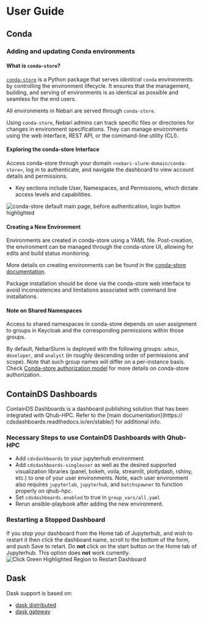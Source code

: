 # User Guide

## Conda

### Adding and updating Conda environments

#### What is `conda-store`?

[`conda-store`][conda-store-docs] is a Python package that serves _identical_
`conda` environments by controlling the environment lifecycle.
It ensures that the management, building, and serving of environments is as
identical as possible and seamless for the end users.

All environments in Nebari are served through `conda-store`.

Using `conda-store`, Nebari admins can track specific files or directories for
changes in environment specifications. They can manage environments using the
web interface, REST API, or the command-line utility (CLI).

#### Exploring the conda-store Interface

Access conda-store through your domain `<nebari-slurm-domain/conda-store>`, log
in to authenticate, and navigate the dashboard to view account details and permissions.

- Key sections include User, Namespaces, and Permissions, which dictate access
  levels and capabilities.

![conda-store default main page, before authentication, login button highlighted](https://conda.store/assets/images/login-1346a06ed408f74937da23b0a1c6fda3.png)

#### Creating a New Environment

Environments are created in conda-store using a YAML file. Post-creation, the
environment can be managed through the conda-store UI, allowing for edits and
build status monitoring.

More details on creating environments can be found in the [conda-store documentation](https://conda.store/conda-store-ui/tutorials/create-envs).

Package installation should be done via the conda-store web interface to avoid
inconsistencies and limitations associated with command line installations.

#### **Note on Shared Namespaces**

Access to shared namespaces in conda-store depends on user assignment to groups
in Keycloak and the corresponding permissions within those groups.

By default, NebarSlurm is deployed with the following groups: `admin`, `developer`,
and `analyst` (in roughly descending order of permissions and scope). Note that
such group names will differ on a per-instance basis. Check
[Conda-store authorization model](https://conda-store.readthedocs.io/en/latest/contributing.html#authorization-model)
for more details on conda-store authorization.

## ContainDS Dashboards

ContainDS Dashboards is a dashboard publishing solution that has been
integrated with Qhub-HPC. Refer to the [main
documentation](https:// cdsdashboards.readthedocs.io/en/stable/) for
additional info.

### Necessary Steps to use ContainDS Dashboards with Qhub-HPC

- Add `cdsdashboards` to your jupyterhub environment
- Add `cdsdashboards-singleuser` as well as the desired supported
  visualization libraries (panel, bokeh, voila, streamlit, plotlydash,
  rshiny, etc.) to one of your user environments.  Note, each user
  environment also requires `jupyterlab`, `jupyterhub`, and
  `batchspawner` to function properly on qhub-hpc.
- Set `cdsdashboards.enabled` to true in `group_vars/all.yaml`
- Rerun ansible-playbook after adding the new environment.

### Restarting a Stopped Dashboard

If you stop your dashboard from the Home tab of Jupyterhub, and wish
to restart it then click the dashboard name, scroll to the bottom of
the form, and push Save to retart. Do **not** click on the start
button on the Home tab of Jupyterhub.  This option does **not** work
currently.  ![Click Green Highlighted Region to Restart
Dashboard](_static/images/qhub-dashboards-bug.png)

## Dask

Dask support is based on:

- [dask distributed](https://distributed.dask.org/en/latest/)
- [dask gateway](https://gateway.dask.org/)

[conda-store-docs]: https://conda-store.readthedocs.io/
